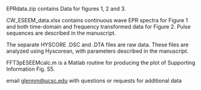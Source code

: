 EPRdata.zip contains Data for figures 1, 2 and 3.

CW_ESEEM_data.xlsx contains continuous wave EPR spectra for Figure 1 and both time-domain and frequency transformed data for Figure 2. Pulse sequences are described in the manuscript.

The separate HYSCORE .DSC and .DTA files are raw data. These files are analyzed using Hyscorean, with parameters described in the manuscript. 

FFT3pESEEMcalc.m is a Matlab routine for producing the plot of Supporting Information Fig. S5.

email glennm@ucsc.edu with questions or requests for additional data

